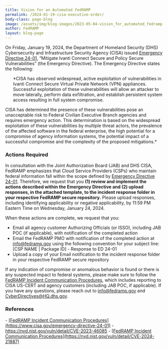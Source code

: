 ```yaml
---
title: Vision for an Automated FedRAMP
permalink: /2024-01-19-cisa-executive-order/
body-class: page-blog
image: /assets/img/blog-images/2023-05-04-vision_for_automated_fedramp.png
author: FedRAMP
layout: blog-page
---
```

On Friday, January 19, 2024, the Department of Homeland Security (DHS) Cybersecurity and Infrastructure Security Agency (CISA) issued <a href="https://www.cisa.gov/emergency-directive-xx-xx" target="_blank" rel="noopener noreferrer">Emergency Directive 24-01</a>, “Mitigate Ivanti Connect Secure and Policy Secure Vulnerabilities” (the Emergency Directive). The Emergency Directive states the following: 

<p style="margin-left: 25px;">*CISA has observed widespread, active exploitation of vulnerabilities in Ivanti Connect Secure Virtual Private Network (VPN) appliances. Successful exploitation of these vulnerabilities will allow an attacker to move laterally, perform data exfiltration, and establish persistent system access resulting in full system compromise.  

  CISA has determined the presence of these vulnerabilities pose an unacceptable risk to Federal Civilian Executive Branch agencies and requires emergency action. This determination is based on the widespread exploitation of these vulnerabilities by multiple threat actors, the prevalence of the affected software in the federal enterprise, the high potential for a compromise of agency information systems, the potential impact of a successful compromise and the complexity of the proposed mitigations.*</p>

<h3>Actions Required</h3>
In consultation with the Joint Authorization Board (JAB) and DHS CISA, FedRAMP emphasizes that Cloud Service Providers (CSPs) who maintain federal information fall within the scope defined by <a href="https://www.cisa.gov/emergency-directive-xx-xx" target="_blank" rel="noopener noreferrer">Emergency Directive 24-01</a>. Therefore, we request that you <b>(1) review and implement the actions described within the Emergency Directive and (2) upload responses, in the attached template, to the incident response folder in your respective FedRAMP secure repository.</b> Please upload responses, including identifying applicability or negative applicability, by 11:59 PM Eastern Time on Wednesday, January 24, 2024.

When these actions are complete, we request that you:
- Email all agency customer Authorizing Officials (or ISSO), including JAB POC (if applicable), with notification of the completed action
- Email the FedRAMP PMO with notification of the completed action at info@fedramp.gov using the following convention for your subject line: [CSP NAME | Package ID] - Response to ED 24-01
- Upload a copy of your Email notification to the incident response folder in your respective FedRAMP secure repository

If any indication of compromise or anomalous behavior is found or there is any suspected impact to federal systems, please make sure to follow the <a href="https://www.fedramp.gov/assets/resources/documents/CSP_Incident_Communications_Procedures.pdf" target="_blank" rel="noopener noreferrer">FedRAMP Incident Communication Procedures</a>, which includes reporting to CISA US-CERT and agency customers (including JAB POC, if applicable).
If you have any questions, please reach out to <a href="mailto:info@fedramp.gov" target="_blank" rel="noopener noreferrer">info@fedramp.gov</a> and <a href="mailto:CyberDirectives@HQ.dhs.gov" target="_blank" rel="noopener noreferrer">CyberDirectives@HQ.dhs.gov</a>.

<h3>References</h3>  
- <a href="https://www.cisa.gov/emergency-directive-24-01" target="_blank" rel="noopener noreferrer">[FedRAMP Incident Communication Procedures](https://www.cisa.gov/emergency-directive-24-01)</a>
- <a href="https://nvd.nist.gov/vuln/detail/CVE-2023-46085" target="_blank" rel="noopener noreferrer">https://nvd.nist.gov/vuln/detail/CVE-2023-46085</a>
- <a href="[https://www.fedramp.gov/assets/resources/documents/CSP_Incident_Communications_Procedures.pdf](https://nvd.nist.gov/vuln/detail/CVE-2024-21887)" target="_blank" rel="noopener noreferrer">[FedRAMP Incident Communication Procedures](https://nvd.nist.gov/vuln/detail/CVE-2024-21887)</a>
